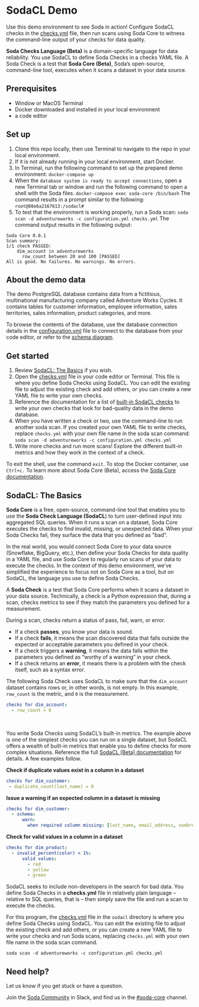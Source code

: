 # SodaCL Demo 

Use this demo environment to see Soda in action! Configure SodaCL checks in the [checks.yml](/sodacl/checks.yml) file, then run scans using Soda Core to witness the command-line output of your checks for data quality.

**Soda Checks Language (Beta)** is a domain-specific language for data reliability. You use SodaCL to define Soda Checks in a checks YAML file. A Soda Check is a test that **Soda Core (Beta)**, Soda’s open-source, command-line tool, executes when it scans a dataset in your data source. 



## Prerequisites
- Window or MacOS Terminal
- Docker downloaded and installed in your local environment
- a code editor 

## Set up

1. Clone this repo locally, then use Terminal to navigate to the repo in your local environment.
2. If it is not already running in your local environment, start Docker.
3. In Terminal, run the following command to set up the prepared demo environment:
`docker-compose up`
4. When the `database system is ready to accept connections`, open a new Terminal tab or window and run the following command to open a shell with the Soda files.
`docker-compose exec soda-core /bin/bash`
The command results in a prompt similar to the following:
`root@80e6a2167613:/sodacl#`
5. To test that the environment is working properly, run a Soda scan: 
`soda scan -d adventureworks -c configuration.yml checks.yml` 
The command output results in the following output:
```shell
Soda Core 0.0.1
Scan summary:
1/1 check PASSED:
    dim_account in adventureworks
      row_count between 20 and 100 [PASSED]
All is good. No failures. No warnings. No errors.
```

## About the demo data
The demo PostgreSQL database contains data from a fictitious, multinational manufacturing company called Adventure Works Cycles. It contains tables for customer information, employee information, sales territories, sales information, product categories, and more. 

To browse the contents of the database,  use the database connection details in the [configuration.yml](/sodacl/configuration.yml) file to connect to the database from your code editor, or refer to the [schema diagram](adventureworks.png).


## Get started

1. Review [SodaCL: The Basics](#sodacl-the-basics) if you wish.
2. Open the [checks.yml](/sodacl/checks.yml) file in your code editor or Terminal. This file is where you define Soda Checks using SodaCL. You can edit the existing file to adjust the existing check and add others, or you can create a new YAML file to write your own checks. 
3. Reference the documentation for a list of [built-in SodaCL checks](https://docs.soda.io/soda-cl/soda-cl-overview.html) to write your own checks that look for bad-quality data in the demo database.
4. When you have written a check or two, use the command-line to run another soda scan. If you created your own YAML file to write checks, replace `checks.yml` with your own file name in the soda scan command: 
`soda scan -d adventureworks -c configuration.yml checks.yml`
5. Write more checks and run more scans! Explore the different built-in metrics and how they work in the context of a check. 

To exit the shell, use the command `exit`.
To stop the Docker container, use `Ctrl+c.`
To learn more about Soda Core (Beta), access the [Soda Core documentation](https://docs.soda.io/soda-core/overview.html).

## SodaCL: The Basics

**Soda Core** is a free, open-source, command-line tool that enables you to use the **Soda Check Language (SodaCL**) to turn user-defined input into aggregated SQL queries. When it runs a scan on a dataset, Soda Core executes the checks to find invalid, missing, or unexpected data. When your Soda Checks fail, they surface the data that you defined as "bad". 

In the real world, you would connect Soda Core to your data source (Snowflake, BigQuery, etc.), then define your Soda Checks for data quality in a YAML file, and use Soda Core to regularly run scans of your data to execute the checks. In the context of this demo environment, we’ve simplified the experience to focus not on Soda Core as a tool, but on SodaCL, the language you use to define Soda Checks.

A **Soda Check** is a test that Soda Core performs when it scans a dataset in your data source. Technically, a check is a Python expression that, during a scan, checks metrics to see if they match the parameters you defined for a measurement.

During a scan, checks return a status of pass, fail, warn, or error. 
- If a check **passes**, you know your data is sound. 
- If a check **fails**, it means the scan discovered data that falls outside the expected or acceptable parameters you defined in your check.
- If a check triggers a **warning**, it means the data falls within the parameters you defined as “worthy of a warning” in your check.
- If a check returns an **error**, it means there is a problem with the check itself, such as a syntax error.

The following Soda Check uses SodaCL to make sure that the `dim_account` dataset contains rows or, in other words, is not empty. In this example, `row_count` is the metric, and `0` is the measurement.
```yaml
checks for dim_account:
  - row_count > 0
```
<br />

You write Soda Checks using SodaCL’s built-in metrics. The example above is one of the simplest checks you can run on a single dataset, but SodaCL offers a wealth of built-in metrics that enable you to define checks for more complex situations. Reference the full [SodaCL (Beta) documentation](https://docs.soda.io/soda-cl/soda-cl-overview.html) for details. A few examples follow.


**Check if duplicate values exist in a column in a dataset**
```yaml
checks for dim_customer:
 - duplicate_count(last_name) = 0
```

**Issue a warning if an expected column in a dataset is missing**
```yaml
checks for dim_customer:
  - schema:
      warn:
        when required column missing: [last_name, email_address, sombrero]
```

**Check for valid values in a column in a dataset**
```yaml
checks for dim_product:
  - invalid_percent(color) < 1%:
      valid values:
        - red
        - yellow
        - green
```


SodaCL seeks to include non-developers in the search for bad data. You define Soda Checks in a **checks.yml** file in relatively plain language – relative to SQL queries, that is – then simply save the file and run a scan to execute the checks.

For this program, the [checks.yml](/sodacl/checks.yml) file in the `sodacl` directory is where you define Soda Checks using SodaCL. You can edit the existing file to adjust the existing check and add others, or you can create a new YAML file to write your checks and run Soda scans, replacing `checks.yml` with your own file name in the soda scan command.

`soda scan -d adventureworks -c configuration.yml checks.yml`


## Need help?

Let us know if you get stuck or have a question. 

Join the [Soda Community](https://community.soda.io/slack) in Slack, and find us in the [#soda-core](https://soda-community.slack.com/archives/C038FFU79J5) channel.
